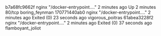 b7a68fc9662f   nginx     "/docker-entrypoint.…"   2 minutes ago   Up 2 minutes                80/tcp    boring_feynman
170771440ab0   nginx     "/docker-entrypoint.…"   2 minutes ago   Exited (0) 23 seconds ago             vigorous_poitras
61abea3228f2   nginx     "/docker-entrypoint.…"   2 minutes ago   Exited (0) 37 seconds ago             flamboyant_joliot